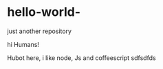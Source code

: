 # hello-world-
just another repository 

hi Humans!

Hubot here, i like node, Js and coffeescript 
sdfsdfds
